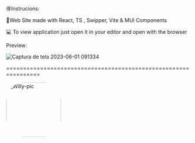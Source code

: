 🉐Instrucions: 

<p>💠Web Site made with React, TS , Swipper, Vite & MUI Components</p>
<p>💻 To view application just open it in your editor and open with the browser</p>

<p>Preview:</p>

![Captura de tela 2023-06-01 091334](https://github.com/WillyKevin/Chrunchyroll_Concept/assets/54690941/6aa70172-b73e-4a59-99df-a1fcfa19f682)


================================================================


<img align="" alt="Willy-pic" height="150" style="border-radius:50px;" src="https://th.bing.com/th/id/R.ca5c0a6f7828c004ae9a7dbacff844ff?rik=TtXIXmWtabTSbg&pid=ImgRaw&r=0">
